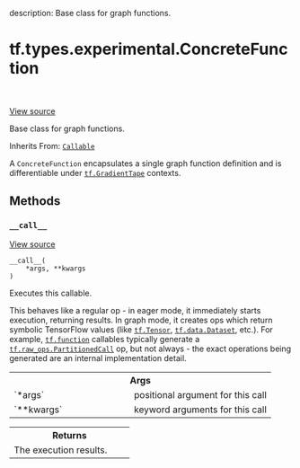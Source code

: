 description: Base class for graph functions.

<div itemscope itemtype="http://developers.google.com/ReferenceObject">
<meta itemprop="name" content="tf.types.experimental.ConcreteFunction" />
<meta itemprop="path" content="Stable" />
<meta itemprop="property" content="__call__"/>
</div>

# tf.types.experimental.ConcreteFunction

<!-- Insert buttons and diff -->

<table class="tfo-notebook-buttons tfo-api nocontent" align="left">

</table>

<a target="_blank" href="/code/stable/tensorflow/python/types/core.py">View source</a>



Base class for graph functions.

Inherits From: [`Callable`](../../../tf/types/experimental/Callable.md)

<!-- Placeholder for "Used in" -->

A `ConcreteFunction` encapsulates a single graph function definition and
is differentiable under <a href="../../../tf/GradientTape.md"><code>tf.GradientTape</code></a> contexts.

## Methods

<h3 id="__call__"><code>__call__</code></h3>

<a target="_blank" href="/code/stable/tensorflow/python/types/core.py">View source</a>

<pre class="devsite-click-to-copy prettyprint lang-py tfo-signature-link">
<code>__call__(
    *args, **kwargs
)
</code></pre>

Executes this callable.

This behaves like a regular op - in eager mode, it immediately starts
execution, returning results. In graph mode, it creates ops which return
symbolic TensorFlow values (like <a href="../../../tf/Tensor.md"><code>tf.Tensor</code></a>, <a href="../../../tf/data/Dataset.md"><code>tf.data.Dataset</code></a>,
etc.). For example, <a href="../../../tf/function.md"><code>tf.function</code></a> callables typically generate a
<a href="../../../tf/raw_ops/PartitionedCall.md"><code>tf.raw_ops.PartitionedCall</code></a> op, but not always - the
exact operations being generated are an internal implementation detail.

<!-- Tabular view -->
 <table class="responsive fixed orange">
<colgroup><col width="214px"><col></colgroup>
<tr><th colspan="2">Args</th></tr>

<tr>
<td>
`*args`
</td>
<td>
positional argument for this call
</td>
</tr><tr>
<td>
`**kwargs`
</td>
<td>
keyword arguments for this call
</td>
</tr>
</table>



<!-- Tabular view -->
 <table class="responsive fixed orange">
<colgroup><col width="214px"><col></colgroup>
<tr><th colspan="2">Returns</th></tr>
<tr class="alt">
<td colspan="2">
The execution results.
</td>
</tr>

</table>





